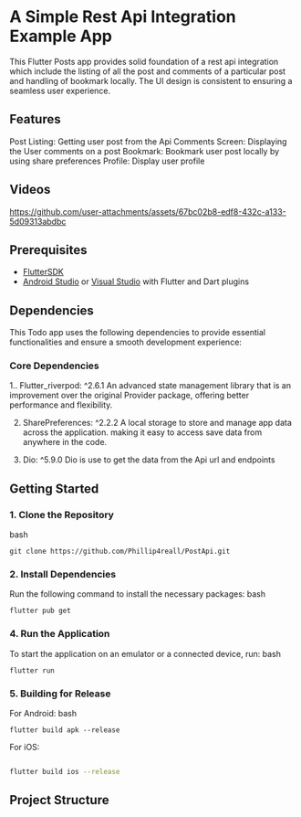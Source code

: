 # A Simple Rest Api Integration Example App


This Flutter Posts app provides solid foundation of a rest api integration which include the listing of all the post and comments of a particular post and handling of bookmark locally.
The UI design is consistent to ensuring a seamless user experience.


## Features
Post Listing: Getting user post from the Api
Comments Screen: Displaying the User comments on a post
Bookmark: Bookmark user post locally by using share preferences
Profile: Display user profile

## Videos

https://github.com/user-attachments/assets/67bc02b8-edf8-432c-a133-5d09313abdbc


## Prerequisites
- [FlutterSDK](https://flutter.dev/docs/get-started/install)
- [Android Studio](https://developer.android.com/studio) or [Visual Studio](https://visualstudio.microsoft.com/) with Flutter and Dart plugins

## Dependencies
This Todo app uses the following dependencies to provide essential functionalities and ensure a smooth development experience:


### Core Dependencies

1.. Flutter_riverpod: ^2.6.1
An advanced state management library that is an improvement over the original Provider package, offering better performance and flexibility.

2. SharePreferences: ^2.2.2
A local storage to store and manage app data across the application. making it easy to access save data  from anywhere in the code.

3. Dio: ^5.9.0
   Dio is use to get the data from the Api url and endpoints

## Getting Started
### 1. Clone the Repository
bash
```Copy code
git clone https://github.com/Phillip4reall/PostApi.git
```

### 2. Install Dependencies
Run the following command to install the necessary packages:
bash
```Copy code
flutter pub get
```

### 4. Run the Application
To start the application on an emulator or a connected device, run:
bash
```Copy code
flutter run
```

### 5. Building for Release
For Android:
bash
```Copy code
flutter build apk --release
```

For iOS:
```bash

flutter build ios --release
```

## Project Structure

         







